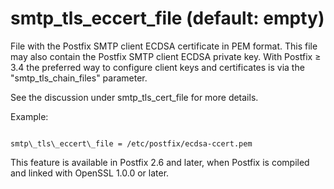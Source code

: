 # smtp_tls_eccert_file (default: empty)
 File with the Postfix SMTP client ECDSA certificate in PEM format.
This file may also contain the Postfix SMTP client ECDSA private key.
With Postfix ≥ 3.4 the preferred way to configure client keys and
certificates is via the "smtp\_tls\_chain\_files" parameter. 


 See the discussion under smtp\_tls\_cert\_file for more details.



 Example: 



```

smtp\_tls\_eccert\_file = /etc/postfix/ecdsa-ccert.pem

```

 This feature is available in Postfix 2.6 and later, when Postfix is
compiled and linked with OpenSSL 1.0.0 or later. 


